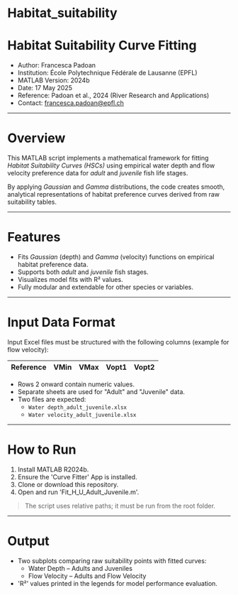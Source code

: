 # Habitat_suitability

# Habitat Suitability Curve Fitting

- Author: Francesca Padoan  
- Institution: École Polytechnique Fédérale de Lausanne (EPFL)  
- MATLAB Version: 2024b  
- Date: 17 May 2025  
- Reference: Padoan et al., 2024 (River Research and Applications)
- Contact: francesca.padoan@epfl.ch

---

# Overview

This MATLAB script implements a mathematical framework for fitting *Habitat Suitability Curves (HSCs)* using empirical water depth and flow velocity preference data for *adult* and *juvenile* fish life stages.

By applying *Gaussian* and *Gamma* distributions, the code creates smooth, analytical representations of habitat preference curves derived from raw suitability tables.

---

# Features

- Fits *Gaussian* (depth) and *Gamma* (velocity) functions on empirical habitat preference data.
- Supports both *adult* and *juvenile* fish stages.
- Visualizes model fits with R² values.
- Fully modular and extendable for other species or variables.

---

# Input Data Format

Input Excel files must be structured with the following columns (example for flow velocity):

| Reference | VMin | VMax | Vopt1 | Vopt2 |
|-----------|------|------|-------|-------|

- Rows 2 onward contain numeric values.
- Separate sheets are used for "Adult" and "Juvenile" data.
- Two files are expected:
  - `Water depth_adult_juvenile.xlsx`
  - `Water velocity_adult_juvenile.xlsx`

---

# How to Run

1. Install MATLAB R2024b.
2. Ensure the 'Curve Fitter' App is installed.
3. Clone or download this repository.
4. Open and run 'Fit_H_U_Adult_Juvenile.m'.

> The script uses relative paths; it must be run from the root folder.

---

# Output

- Two subplots comparing raw suitability points with fitted curves:
  - Water Depth – Adults and Juveniles
  - Flow Velocity – Adults and Flow Velocity 
- 'R²' values printed in the legends for model performance evaluation.


